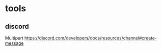 # tools


## discord

Multipart https://discord.com/developers/docs/resources/channel#create-message
